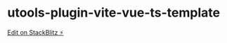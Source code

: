 # utools-plugin-vite-vue-ts-template

[Edit on StackBlitz ⚡️](https://stackblitz.com/edit/utools-plugin-vite-vue-ts-template)